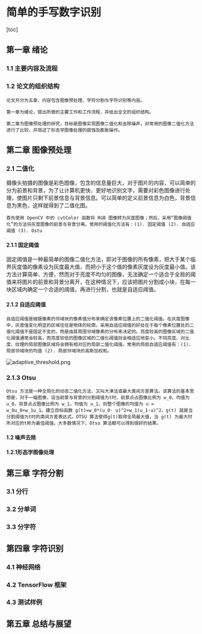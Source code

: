 # 简单的手写数字识别

 [toc]

## 第一章 绪论

### 1.1 主要内容及流程

### 1.2 论文的组织结构

	论文共分为五章，内容包含图像预处理、字符分割与字符识别等内容。

	第一章为绪论，提出所做的主要工作和工作流程，并给出全文的组织结构。

	第二章为图像预处理的研究，目标是图像实现图像二值化和去除噪声，对常用的图像二值化方法进行了比较，并简述了形态学图像处理的腐蚀及膨胀操作。

## 第二章 图像预处理

### 2.1 二值化
  
  摄像头拍摄的图像是彩色图像，包含的信息量巨大，对于图片的内容，可以简单的分为前景和背景，为了让计算机更快、更好地识别文字，需要对彩色图像进行处理，使图片只剩下前景信息与背景信息。可以简单的定义前景信息为白色，背景信息为黑色，这样就得到了二值化图。

	首先使用 OpenCV 中的 cvtColor 函数将 RGB 图像转为灰度图像；然后，采用“图像阈值化”的方法将灰度图像的前景与背景分离。常用的阈值化方法有：(1). 固定阈值 (2). 自适应阈值 (3). Ostu
  
#### 2.1.1 固定阈值

   固定阈值是一种最简单的图像二值化方法，即对于图像的所有像素，把大于某个临界灰度值的像素设为灰度最大值，而把小于这个值的像素灰度设为灰度最小值。该方法计算简单、方便，然而对于亮度不均匀的图像，无法确定一个适合于全局的阈值来将图片的前景和背景分离开，在这种情况下，应该把图片分割成小块，在每一块区域内确定一个合适的阈值，再进行分割，也就是自适应阈值。

#### 2.1.2 自适应阈值

	自适应阈值是根据像素的邻域块的像素值分布来确定该像素位置上的二值化阈值。在灰度图像中，灰度值变化明显的区域往往是物体的轮廓，采用自适应阈值的好处在于每个像素位置处的二值化阈值不是固定不变的，而是由其周围邻域像素的分布来决定的。亮度较高的图像区域的二值化阈值通常会较高，而亮度较低的图像区域的二值化阈值则会相适应地变小。不同亮度、对比度、纹理的局部图像区域将会拥有相对应的局部二值化阈值。常用的局部自适应阈值有：(1). 局部邻域块的均值 (2). 局部邻域块的高斯加权和。
  ![adaptive_threshold.png](https://ooo.0o0.ooo/2017/06/03/5932b204c06d0.png)
  
### 2.1.3 Otsu

	Otsu 方法是一种全局化的动态二值化方法，又叫大津法或最大类间方差算法。该算法的基本思想是，对于一幅图像，设当前景与背景的分割阈值为t时，前景点占图像比例为 w_0，均值为 u_0，背景点占图像比例为 w_1，均值为 u_1，则整个图像的均值为 u = w_0u_0+w_1u_1。建立目标函数 g(t)=w_0*(u_0- u)^2+w_1(u_1-u)^2，g(t) 就是当分割阈值为t时的类间方差表达式。OTSU 算法使得g(t)取得全局最大值，当 g(t) 为最大时所对应的t称为最佳阈值。大多数情况下，Otsu 算法都可以得到很好的结果。

#### 1.2 噪声去除

#### 1.2.1形态学图像处理



## 第三章 字符分割

### 3.1 分行

### 3.2 分单词

### 3.3 分字符



## 第四章 字符识别

### 4.1 神经网络

### 4.2 TensorFlow 框架

### 4.3 测试样例



## 第五章 总结与展望


